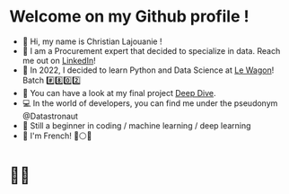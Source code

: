 # Welcome on my Github profile !
- 👋 Hi, my name is Christian Lajouanie !
- :briefcase: I am a Procurement expert that decided to specialize in data. Reach me out on [LinkedIn](https://www.linkedin.com/in/christianlajouanie "The best Procurement data expert !")!
- :train: In 2022, I decided to learn Python and Data Science at [Le Wagon](https://www.lewagon.com/)! Batch :hash::eight::zero::two:
- :whale: You can have a look at my final project [Deep Dive](https://clearbutton-lewagon-deepdive-front-app-o07cei.streamlitapp.com/).
- :computer: In the world of developers, you can find me under the pseudonym @Datastronaut
- :beginner: Still a beginner in coding / machine learning / deep learning
- :frog: I'm French! :large_blue_circle::white_circle::red_circle:  

# :astronaut:

<!--
**datastronaut/datastronaut** is a ✨ _special_ ✨ repository because its `README.md` (this file) appears on your GitHub profile.
-->
